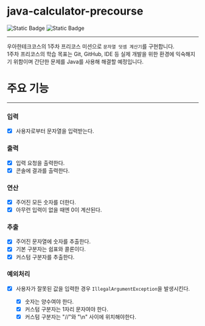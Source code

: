 # java-calculator-precourse

![Static Badge](https://img.shields.io/badge/precourse-week1-green)
![Static Badge](https://img.shields.io/badge/test_passed-2%2F2-blue)

---
우아한테크코스의 1주차 프리코스 미션으로 `문자열 덧셈 계산기`를 구현합니다. <br>
1주차 프리코스의 학습 목표는 Git, GitHub, IDE 등 실제 개발을 위한 환경에 익숙해지기 위함이며
간단한 문제를 Java를 사용해 해결할 예정입니다.

# 주요 기능

---

### 입력

- [x] 사용자로부터 문자열을 입력받는다.

### 출력

- [x] 입력 요청을 출력한다.
- [x] 콘솔에 결과를 출력한다.

### 연산

- [x] 주어진 모든 숫자를 더한다.
- [x] 아무런 입력이 없을 때엔 0이 계산된다.

### 추출

- [x] 주어진 문자열에 숫자를 추출한다.
- [x] 기본 구분자는 쉽표와 콜론이다.
- [x] 커스텀 구분자를 추출한다.

### 예외처리

- [x] 사용자가 잘못된 값을 입력한 경우 `IllegalArgumentException`을 발생시킨다.

    - [x] 숫자는 양수여야 한다.
    - [x] 커스텀 구분자는 1자리 문자여야 한다.
    - [x] 커스텀 구분자는 "//"와 "\n" 사이에 위치해야한다.
